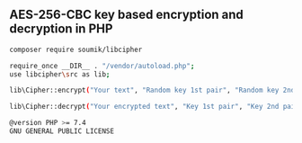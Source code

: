 ## AES-256-CBC key based encryption and decryption in PHP

```sh
composer require soumik/libcipher

require_once __DIR__ . "/vendor/autoload.php";
use libcipher\src as lib;

lib\Cipher::encrypt("Your text", "Random key 1st pair", "Random key 2nd pair");

lib\Cipher::decrypt("Your encrypted text", "Key 1st pair", "Key 2nd pair");
```

```sh
@version PHP >= 7.4
GNU GENERAL PUBLIC LICENSE
```
